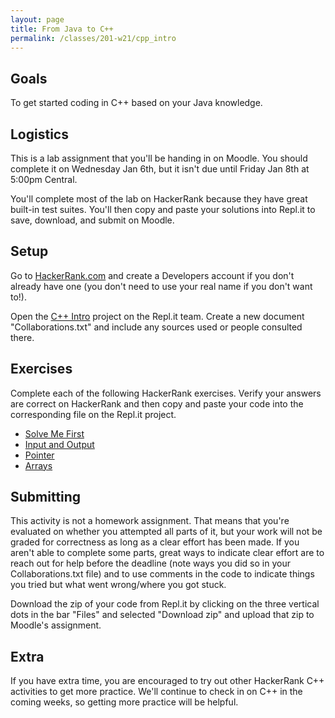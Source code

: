 ```yaml
---
layout: page
title: From Java to C++
permalink: /classes/201-w21/cpp_intro
---
```


## Goals
To get started coding in C++ based on your Java knowledge.

## Logistics
This is a lab assignment that you'll be handing in on Moodle. You should complete it on Wednesday Jan 6th, but it isn't due until Friday Jan 8th at 5:00pm Central.

You'll complete most of the lab on HackerRank because they have great built-in test suites. You'll then copy and paste your solutions into Repl.it to save, download, and submit on Moodle.

## Setup
Go to [HackerRank.com](https://www.hackerrank.com/) and create a Developers account if you don't already have one (you don't need to use your real name if you don't want to!).

Open the [C++ Intro](https://repl.it/team/carlcs361s01w21/C-Intro) project on the Repl.it team. Create a new document "Collaborations.txt" and include any sources used or people consulted there.

## Exercises
Complete each of the following HackerRank exercises. Verify your answers are correct on HackerRank and then copy and paste your code into the corresponding file on the Repl.it project.

* [Solve Me First](https://www.hackerrank.com/challenges/solve-me-first/problem)
* [Input and Output](https://www.hackerrank.com/challenges/cpp-input-and-output/problem)
* [Pointer](https://www.hackerrank.com/challenges/c-tutorial-pointer/problem)
* [Arrays](https://www.hackerrank.com/challenges/arrays-introduction/problem)

## Submitting
This activity is not a homework assignment. That means that you're evaluated on whether you attempted all parts of it, but your work will not be graded for correctness as long as a clear effort has been made. If you aren't able to complete some parts, great ways to indicate clear effort are to reach out for help before the deadline (note ways you did so in your Collaborations.txt file) and to use comments in the code to indicate things you tried but what went wrong/where you got stuck. 

Download the zip of your code from Repl.it by clicking on the three vertical dots in the bar "Files" and selected "Download zip" and upload that zip to Moodle's assignment.

## Extra
If you have extra time, you are encouraged to try out other HackerRank C++ activities to get more practice. We'll continue to check in on C++ in the coming weeks, so getting more practice will be helpful.
